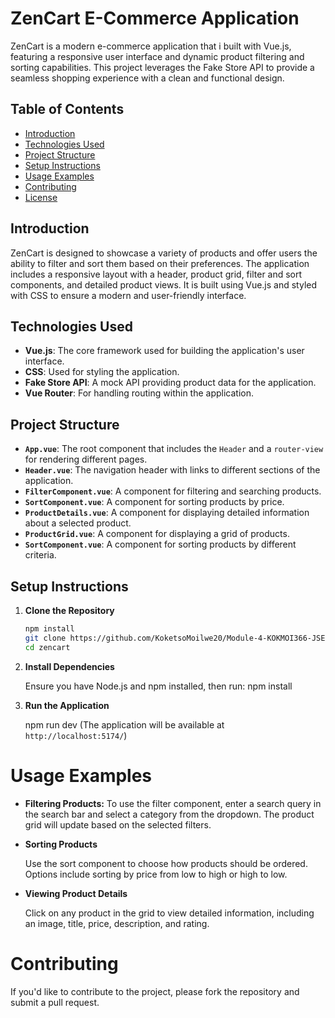 # ZenCart E-Commerce Application

ZenCart is a modern e-commerce application that i built with Vue.js, featuring a responsive user interface and dynamic product filtering and sorting capabilities. This project leverages the Fake Store API to provide a seamless shopping experience with a clean and functional design.

## Table of Contents

- [Introduction](#introduction)
- [Technologies Used](#technologies-used)
- [Project Structure](#project-structure)
- [Setup Instructions](#setup-instructions)
- [Usage Examples](#usage-examples)
- [Contributing](#contributing)
- [License](#license)

## Introduction

ZenCart is designed to showcase a variety of products and offer users the ability to filter and sort them based on their preferences. The application includes a responsive layout with a header, product grid, filter and sort components, and detailed product views. It is built using Vue.js and styled with CSS to ensure a modern and user-friendly interface.

## Technologies Used

- **Vue.js**: The core framework used for building the application's user interface.
- **CSS**:  Used for styling the application.
- **Fake Store API**: A mock API providing product data for the application.
- **Vue Router**: For handling routing within the application.

## Project Structure

- **`App.vue`**: The root component that includes the `Header` and a `router-view` for rendering different pages.
- **`Header.vue`**: The navigation header with links to different sections of the application.
- **`FilterComponent.vue`**: A component for filtering and searching products.
- **`SortComponent.vue`**: A component for sorting products by price.
- **`ProductDetails.vue`**: A component for displaying detailed information about a selected product.
- **`ProductGrid.vue`**: A component for displaying a grid of products.
- **`SortComponent.vue`**: A component for sorting products by different criteria.

## Setup Instructions

1. **Clone the Repository**
   ```bash
   npm install
   git clone https://github.com/KoketsoMoilwe20/Module-4-KOKMOI366-JSE2407-GroupC-Koketso-Moilwe-JSF03.git
   cd zencart

2. **Install Dependencies**

    Ensure you have Node.js and npm installed, then run: npm install

3. **Run the Application**

    npm run dev (The application will be available at `http://localhost:5174/`)

# Usage Examples

+ **Filtering Products:**
    To use the filter component, enter a search query in the search bar and select a category from the dropdown. The product grid will update based on the selected filters.

+ **Sorting Products**

    Use the sort component to choose how products should be ordered. Options include sorting by price from low to high or high to low.

+ **Viewing Product Details**

    Click on any product in the grid to view detailed information, including an image, title, price, description, and rating.


# Contributing

If you'd like to contribute to the project, please fork the repository and submit a pull request. 